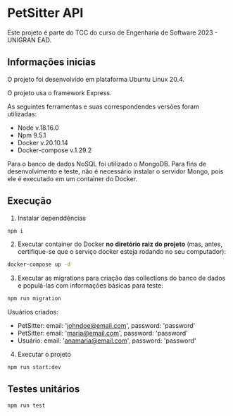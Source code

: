 # PetSitter API

Este projeto é parte do TCC do curso de Engenharia de Software 2023 - UNIGRAN EAD.

## Informações inicias
O projeto foi desenvolvido em plataforma Ubuntu Linux 20.4.

O projeto usa o framework Express. 

As seguintes ferramentas e suas correspondendes versões foram utilizadas:
- Node v.18.16.0
- Npm 9.5.1
- Docker v.20.10.14
- Docker-compose v.1.29.2

Para o banco de dados NoSQL foi utilizado o MongoDB. Para fins de desenvolvimento e teste, não é necessário instalar o servidor Mongo, pois ele é executado em um container do Docker.

## Execução

1. Instalar dependdências
```bash
npm i
```

2. Executar container do Docker **no diretório raiz do projeto** (mas, antes, certifique-se que o serviço docker esteja rodando no seu computador):
```bash
docker-compose up -d
```

3. Executar as migrations para criação das collections do banco de dados e populá-las com informações básicas para teste:
```bash
npm run migration
```

Usuários criados:
- PetSitter: email: 'johndoe@email.com', password: 'password'
- PetSitter: email: 'maria@email.com', password: 'password'
- Usuário: email: 'anamaria@email.com', password: 'password'

4. Executar o projeto
```bash
npm run start:dev
```

## Testes unitários
```bash
npm run test
```

